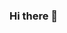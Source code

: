 ### Hi there 👋

<!--
**alzino/alzino** is a ✨ _special_ ✨ repository because its `README.md` (this file) appears on your GitHub profile.

Here are some ideas to get you started:

- 🔭 I’m currently working on @universalcontrole
- 🌱 I’m currently learning Web Design
- 👯 I’m looking to collaborate on ...
- 🤔 I’m not looking to be the best developer, I'm looking to develop best softwares
- 💬 Ask me about ... 
- 📫 How to reach me:  Whatsapp +258 84 655 760  | facebook facebook.com/alzinomuliecaassane.mulieca/ 
